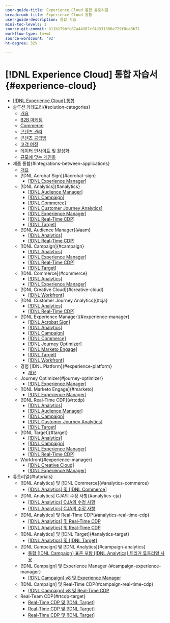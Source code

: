 ```yaml
---
user-guide-title: Experience Cloud 통합 튜토리얼
breadcrumb-title: Experience Cloud 통합
user-guide-description: 통합 학습
mini-toc-levels: 1
source-git-commit: b11b179bfc87a44387cf4d331386e729f0ce8b71
workflow-type: tm+mt
source-wordcount: '92'
ht-degree: 32%

---
```



# [!DNL Experience Cloud] 통합 자습서 {#experience-cloud}

+ [[!DNL Experience Cloud] 통합](./overview.md)
+ 솔루션 카테고리{#solution-categories}
   + [개요](./solution-categories/overview.md)
   + [B2B 마케팅](./solution-categories/b2b.md)
   + [Commerce](./solution-categories/commerce.md)
   + [콘텐츠 관리](./solution-categories/content-management.md)
   + [콘텐츠 공급망](./solution-categories/content-supply-chain.md)
   + [고객 여정](./solution-categories/customer-journeys.md)
   + [데이터 인사이트 및 활성화](./solution-categories/data-insights.md)
   + [규모에 맞는 개인화](./solution-categories/personalization.md)
+ 제품 통합{#integrations-between-applications}
   + [개요](./integrations-between-applications/overview.md)
   + [!DNL Acrobat Sign]{#acrobat-sign}
      + [[!DNL Experience Manager]](./integrations-between-applications/acrobat-sign/acrobat-sign-experience-manager.md)
   + [!DNL Analytics]{#analytics}
      + [[!DNL Audience Manager]](./integrations-between-applications/analytics/analytics-aam.md)
      + [[!DNL Campaign]](./integrations-between-applications/analytics/analytics-campaign.md)
      + [[!DNL Commerce]](./integrations-between-applications/analytics/analytics-commerce.md)
      + [[!DNL Customer Journey Analytics]](./integrations-between-applications/analytics/analytics-customer-journey-analytics.md)
      + [[!DNL Experience Manager]](./integrations-between-applications/analytics/analytics-experience-manager.md)
      + [[!DNL Real-Time CDP]](./integrations-between-applications/analytics/analytics-rtcdp.md)
      + [[!DNL Target]](./integrations-between-applications/analytics/analytics-target.md)
   + [!DNL Audience Manager]{#aam}
      + [[!DNL Analytics]](./integrations-between-applications/aam/aam-analytics.md)
      + [[!DNL Real-Time CDP]](./integrations-between-applications/aam/aam-rtcdp.md)
   + [!DNL Campaign]{#campaign}
      + [[!DNL Analytics]](./integrations-between-applications/campaign/campaign-analytics.md)
      + [[!DNL Experience Manager]](./integrations-between-applications/campaign/campaign-experience-manager.md)
      + [[!DNL Real-Time CDP]](./integrations-between-applications/campaign/campaign-rtcdp.md)
      + [[!DNL Target]](./integrations-between-applications/campaign/campaign-target.md)
   + [!DNL Commerce]{#commerce}
      + [[!DNL Analytics]](./integrations-between-applications/commerce/commerce-analytics.md)
      + [[!DNL Experience Manager]](./integrations-between-applications/commerce/commerce-experience-manager.md)
   + [!DNL Creative Cloud]{#creative-cloud}
      + [[!DNL Workfront]](./integrations-between-applications/creative-cloud/creative-cloud-workfront.md)
   + [!DNL Customer Journey Analytics]{#cja}
      + [[!DNL Analytics]](./integrations-between-applications/cja/customer-journey-analytics-analytics.md)
      + [[!DNL Real-Time CDP]](./integrations-between-applications/cja/cja-rtcdp.md)
   + [!DNL Experience Manager]{#experience-manager}
      + [[!DNL Acrobat Sign]](./integrations-between-applications/experience-manager/experience-manager-acrobat-sign.md)
      + [[!DNL Analytics]](./integrations-between-applications/experience-manager/experience-manager-analytics.md)
      + [[!DNL Campaign]](./integrations-between-applications/experience-manager/experience-manager-campaign.md)
      + [[!DNL Commerce]](./integrations-between-applications/experience-manager/experience-manager-commerce.md)
      + [[!DNL Journey Optimizer]](./integrations-between-applications/experience-manager/experience-manager-journey-optimizer.md)
      + [[!DNL Marketo Engage]](./integrations-between-applications/experience-manager/experience-manager-marketo.md)
      + [[!DNL Target]](./integrations-between-applications/experience-manager/experience-manager-target.md)
      + [[!DNL Workfront]](./integrations-between-applications/experience-manager/experience-manager-workfront.md)
   + 경험 [!DNL Platform]{#experience-platform}
      + [개요](./integrations-between-applications/experience-platform/platform.md)
   + Journey Optimizer{#journey-optimizer}
      + [[!DNL Experience Manager]](./integrations-between-applications/journey-optimizer/journey-optimizer-experience-manager.md)
   + [!DNL Marketo Engage]{#marketo}
      + [[!DNL Experience Manager]](./integrations-between-applications/marketo/marketo-experience-manager.md)
   + [!DNL Real-Time CDP]{#rtcdp}
      + [[!DNL Analytics]](./integrations-between-applications/rtcdp/rtcdp-analytics.md)
      + [[!DNL Audience Manager]](./integrations-between-applications/rtcdp/rtcdp-aam.md)
      + [[!DNL Campaign]](./integrations-between-applications/rtcdp/rtcdp-campaign.md)
      + [[!DNL Customer Journey Analytics]](./integrations-between-applications/rtcdp/rtcdp-cja.md)
      + [[!DNL Target]](./integrations-between-applications/rtcdp/rtcdp-target.md)
   + [!DNL Target]{#target}
      + [[!DNL Analytics]](./integrations-between-applications/target/target-analytics.md)
      + [[!DNL Campaign]](./integrations-between-applications/target/target-campaign.md)
      + [[!DNL Experience Manager]](./integrations-between-applications/target/target-experience-manager.md)
      + [[!DNL Real-Time CDP]](./integrations-between-applications/target/target-rtcdp.md)
   + Workfront{#experience-manager}
      + [[!DNL Creative Cloud]](./integrations-between-applications/workfront/workfront-creative-cloud.md)
      + [[!DNL Experience Manager]](./integrations-between-applications/workfront/workfront-experience-manager.md)
+ 튜토리얼{#tutorials}
   + [!DNL Analytics] 및 [!DNL Commerce]{#analytics-commerce}
      + [[!DNL Analytics] 및 [!DNL Commerce]](./tutorials/analytics-commerce/analytics-commerce.md)
   + [!DNL Analytics] CJA의 수정 사항{#analytics-cja}
      + [[!DNL Analytics] CJA의 수정 사항](./tutorials/analytics-cja/experience-platform-edge.md)
      + [[!DNL Analytics] CJA의 수정 사항](./tutorials/analytics-cja/experience-platform-source-connector.md)
   + [!DNL Analytics] 및 Real-Time CDP{#analytics-real-time-cdp}
      + [[!DNL Analytics] 및 Real-Time CDP](./tutorials/analytics-rtcdp/experience-platform-edge.md)
      + [[!DNL Analytics] 및 Real-Time CDP](./tutorials/analytics-rtcdp/experience-platform-source-connector.md)
   + [!DNL Analytics] 및 [!DNL Target]{#analytics-target}
      + [[!DNL Analytics] 및 [!DNL Target]](./tutorials/analytics-target/analytics-target.md)
   + [!DNL Campaign] 및 [!DNL Analytics]{#campaign-analytics}
      + [통합 [!DNL Campaign] 표준 포함 [!DNL Analytics] 트리거 튜토리얼 사용](./tutorials/campaign-analytics/campaign-analytics-trigger.md)
   + [!DNL Campaign] 및 Experience Manager {#campaign-experience-manager}
      + [[!DNL Campaign] v8 및 Experience Manager](./tutorials/campaign-aem/campaign-v8-with-experience-manager.md)
   + [!DNL Campaign] 및 Real-Time CDP{#campaign-real-time-cdp}
      + [[!DNL Campaign] v8 및 Real-Time CDP](./tutorials/campaign-rtcdp/campaign-v8-real-time-cdp.md)
   + Real-Team CDP{#rtcdp-target}
      + [Real-Time CDP 및 [!DNL Target]](./tutorials/rtcdp-target/web-sdk-and-target-destination.md)
      + [Real-Time CDP 및 [!DNL Target]](./tutorials/rtcdp-target/mobile-sdk-and-target-destination.md)
      + [Real-Time CDP 및 [!DNL Target]](./tutorials/rtcdp-target/atjs-and-target-destination.md)
